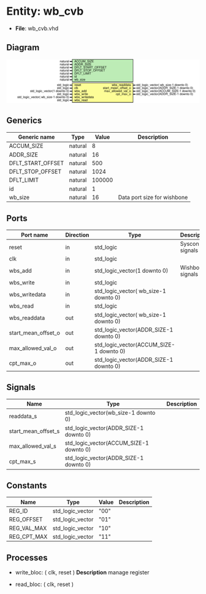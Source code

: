# Entity: wb_cvb

- **File**: wb_cvb.vhd
## Diagram

![Diagram](wb_cvb.svg "Diagram")
## Generics

| Generic name      | Type    | Value  | Description                 |
| ----------------- | ------- | ------ | --------------------------- |
| ACCUM_SIZE        | natural | 8      |                             |
| ADDR_SIZE         | natural | 16     |                             |
| DFLT_START_OFFSET | natural | 500    |                             |
| DFLT_STOP_OFFSET  | natural | 1024   |                             |
| DFLT_LIMIT        | natural | 100000 |                             |
| id                | natural | 1      |                             |
| wb_size           | natural | 16     | Data port size for wishbone |
## Ports

| Port name           | Direction | Type                                    | Description      |
| ------------------- | --------- | --------------------------------------- | ---------------- |
| reset               | in        | std_logic                               | Syscon signals   |
| clk                 | in        | std_logic                               |                  |
| wbs_add             | in        | std_logic_vector(1 downto 0)            | Wishbone signals |
| wbs_write           | in        | std_logic                               |                  |
| wbs_writedata       | in        | std_logic_vector( wb_size-1 downto 0)   |                  |
| wbs_read            | in        | std_logic                               |                  |
| wbs_readdata        | out       | std_logic_vector( wb_size-1 downto 0)   |                  |
| start_mean_offset_o | out       | std_logic_vector(ADDR_SIZE-1 downto 0)  |                  |
| max_allowed_val_o   | out       | std_logic_vector(ACCUM_SIZE-1 downto 0) |                  |
| cpt_max_o           | out       | std_logic_vector(ADDR_SIZE-1 downto 0)  |                  |
## Signals

| Name                | Type                                    | Description |
| ------------------- | --------------------------------------- | ----------- |
| readdata_s          | std_logic_vector(wb_size-1 downto 0)    |             |
| start_mean_offset_s | std_logic_vector(ADDR_SIZE-1 downto 0)  |             |
| max_allowed_val_s   | std_logic_vector(ACCUM_SIZE-1 downto 0) |             |
| cpt_max_s           | std_logic_vector(ADDR_SIZE-1 downto 0)  |             |
## Constants

| Name        | Type             | Value | Description |
| ----------- | ---------------- | ----- | ----------- |
| REG_ID      | std_logic_vector |  "00" |             |
| REG_OFFSET  | std_logic_vector | "01"  |             |
| REG_VAL_MAX | std_logic_vector | "10"  |             |
| REG_CPT_MAX | std_logic_vector | "11"  |             |
## Processes
- write_bloc: ( clk, reset )
**Description**
manage register

- read_bloc: ( clk, reset )
